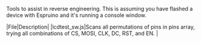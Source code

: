 Tools to assist in reverse engineering. This is assuming you have flashed a device with Espruino and it's running a console window.

|File|Description|
|lcdtest_sw.js|Scans all permutations of pins in pins array, trying all combinations of CS, MOSI, CLK, DC, RST, and EN. |
